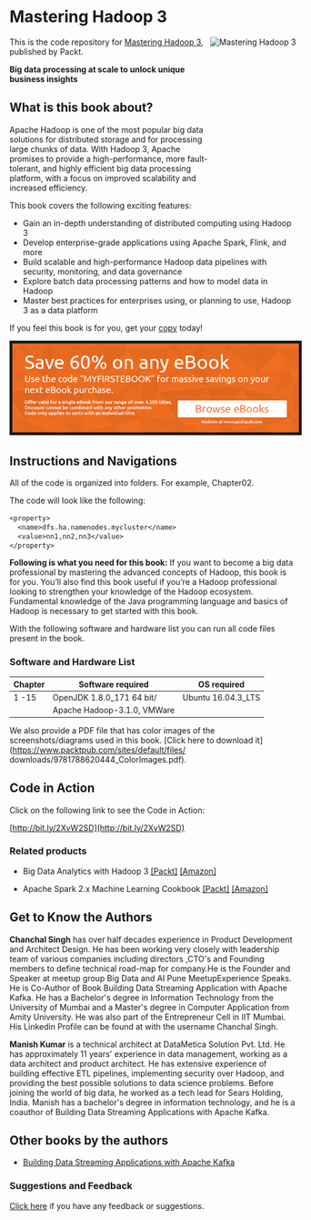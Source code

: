 # Mastering Hadoop 3
<a href="https://www.packtpub.com/big-data-and-business-intelligence/mastering-hadoop-3?utm_source=github&utm_medium=repository&utm_campaign=9781788620444"><img src="https://www.packtpub.com/sites/default/files/B09151.png" alt="
Mastering Hadoop 3" height="256px" align="right"></a>

This is the code repository for [Mastering Hadoop 3](https://www.packtpub.com/big-data-and-business-intelligence/mastering-hadoop-3?utm_source=github&utm_medium=repository&utm_campaign=9781788620444), published by Packt.

**Big data processing at scale to unlock unique business insights**

## What is this book about?
Apache Hadoop is one of the most popular big data solutions for distributed storage and for processing large chunks of data. With Hadoop 3, Apache promises to provide a high-performance, more fault-tolerant, and highly efficient big data processing platform, with a focus on improved scalability and increased efficiency.

This book covers the following exciting features: 
* Gain an in-depth understanding of distributed computing using Hadoop 3
* Develop enterprise-grade applications using Apache Spark, Flink, and more
* Build scalable and high-performance Hadoop data pipelines with security, monitoring, and data governance
* Explore batch data processing patterns and how to model data in Hadoop
* Master best practices for enterprises using, or planning to use, Hadoop 3 as a data platform

If you feel this book is for you, get your [copy](https://www.amazon.com/dp/1788-620445) today!

<a href="https://www.packtpub.com/?utm_source=github&utm_medium=banner&utm_campaign=GitHubBanner"><img src="https://raw.githubusercontent.com/PacktPublishing/GitHub/master/GitHub.png" 
alt="https://www.packtpub.com/" border="5" /></a>


## Instructions and Navigations
All of the code is organized into folders. For example, Chapter02.

The code will look like the following:
```
<property>
  <name>dfs.ha.namenodes.mycluster</name>
  <value>nn1,nn2,nn3</value>
</property>
```

**Following is what you need for this book:**
If you want to become a big data professional by mastering the advanced concepts of Hadoop, this book is for you. You’ll also find this book useful if you’re a Hadoop professional looking to strengthen your knowledge of the Hadoop ecosystem. Fundamental knowledge of the Java programming language and basics of Hadoop is necessary to get started with this book.

With the following software and hardware list you can run all code files present in the book.

### Software and Hardware List

| Chapter  | Software required                   | OS required           |
| -------- | ------------------------------------| ----------------------|
| 1 -15    | OpenJDK 1.8.0_171 64 bit/           |    Ubuntu 16.04.3_LTS |
|          | Apache Hadoop-3.1.0, VMWare         |                       |



We also provide a PDF file that has color images of the screenshots/diagrams used in this book. [Click here to download it](https://www.packtpub.com/sites/default/​files/
downloads/9781788620444_ColorImages.pdf).

## Code in Action

Click on the following link to see the Code in Action:

[http://bit.ly/2XvW2SD](http://bit.ly/2XvW2SD)

### Related products <Other books you may enjoy>
* Big Data Analytics with Hadoop 3 [[Packt]](https://www.packtpub.com/big-data-and-business-intelligence/big-data-analytics-hadoop-3?utm_source=github&utm_medium=repository&utm_campaign=9781788628846) [[Amazon]](https://www.amazon.com/dp/1788628845)

* Apache Spark 2.x Machine Learning Cookbook [[Packt]](https://www.packtpub.com/big-data-and-business-intelligence/apache-spark-machine-learning-cookbook?utm_source=github&utm_medium=repository&utm_campaign=9781783551606) [[Amazon]](https://www.amazon.com/dp/1786462745)

## Get to Know the Authors
**Chanchal Singh**
has over half decades experience in Product Development and Architect Design. He has been working very closely with leadership team of various companies including directors ,CTO's and Founding members to define technical road-map for company.He is the Founder and Speaker at meetup group Big Data and AI Pune MeetupExperience Speaks. He is Co-Author of Book Building Data Streaming Application with Apache Kafka. He has a Bachelor's degree in Information Technology from the University of Mumbai and a Master's degree in Computer Application from Amity University. He was also part of the Entrepreneur Cell in IIT Mumbai. His Linkedin Profile can be found at with the username Chanchal Singh.

**Manish Kumar**
is a technical architect at DataMetica Solution Pvt. Ltd. He has approximately 11 years' experience in data management, working as a data architect and product architect. He has extensive experience of building effective ETL pipelines, implementing security over Hadoop, and providing the best possible solutions to data science problems. Before joining the world of big data, he worked as a tech lead for Sears Holding, India. Manish has a bachelor's degree in information technology, and he is a coauthor of Building Data Streaming Applications with Apache Kafka.


## Other books by the authors
* [Building Data Streaming Applications with Apache Kafka](https://www.packtpub.com/big-data-and-business-intelligence/building-data-streaming-applications-apache-kafka?utm_source=github&utm_medium=repository&utm_campaign=9781787283985)
### Suggestions and Feedback
[Click here](https://docs.google.com/forms/d/e/1FAIpQLSdy7dATC6QmEL81FIUuymZ0Wy9vH1jHkvpY57OiMeKGqib_Ow/viewform) if you have any feedback or suggestions.
